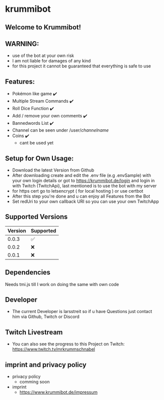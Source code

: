 # krummibot #

## Welcome to Krummibot!

## WARNING:

- use of the bot at your own risk
- I am not liable for damages of any kind
- for this project it cannot be guaranteed that everything is safe to use

## Features:

- Pokémon like game ✔️
- Multiple Stream Commands ✔️
- Roll Dice Function ✔️
- Add / remove your own comments ✔️
- Bannedwords List ✔️
- Channel can be seen under /user/*channelname*
- Coins ✔️ 
    - cant be used yet


## Setup for Own Usage:

- Download the latest Version from Github
- After downloading create and edit the .env file (e.g .envSample) with your own login details or got to https://krummibot.de/login and login in with Twitch (TwitchApi), last mentioned is to use the bot with my server
- for https cert go to letsencrypt ( for local hosting ) or use certbot 
- After this step you're done and u can enjoy all Features from the Bot
- Set redUri to your own callback URI so you can use your own TwitchApp 

## Supported Versions

| Version |    Supported       |
| ------- | ------------------ |
| 0.0.3   | :white_check_mark: |
| 0.0.2   |         :x:        |
| 0.0.1   |         :x:        |
 



## Dependencies
Needs tmi.js till I work on doing the same with own code

## Developer ##

- The current Developer is larsstreit so if u have Questions just contact him via Github, Twitch or Discord

## Twitch Livestream ##

- You can also see the progress to this Project on Twitch: https://www.twitch.tv/mrkrummschnabel 

## imprint and privacy policy

- privacy policy
    - comming soon
- imprint
    - https://www.krummibot.de/impressum